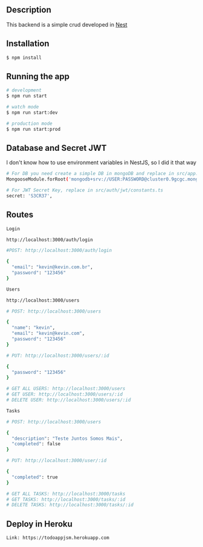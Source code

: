 ## Description

This backend is a simple crud developed in [Nest](https://github.com/nestjs/nest)

## Installation

```bash
$ npm install
```

## Running the app

```bash
# development
$ npm run start

# watch mode
$ npm run start:dev

# production mode
$ npm run start:prod
```
## Database and Secret JWT

I don't know how to use environment variables in NestJS, so I did it that way

```bash
# For DB you need create a simple DB in mongoDB and replace in src/app.module.ts
MongooseModule.forRoot('mongodb+srv://USER:PASSWORD@cluster0.9gcgc.mongodb.net/<dbname>?retryWrites=true&w=majority')

# For JWT Secret Key, replace in src/auth/jwt/constants.ts
secret: 'S3CR37',
```

## Routes

```bash
Login

http://localhost:3000/auth/login

#POST: http://localhost:3000/auth/login

{
  "email": "kevin@kevin.com.br",
  "password": "123456"
}

Users

http://localhost:3000/users

# POST: http://localhost:3000/users

{
  "name": "kevin",
  "email": "kevin@kevin.com",
  "password": "123456"
}

# PUT: http://localhost:3000/users/:id

{
  "password": "123456"
}

# GET ALL USERS: http://localhost:3000/users
# GET USER: http://localhost:3000/users/:id
# DELETE USER: http://localhost:3000/users/:id

Tasks

# POST: http://localhost:3000/users

{
  "description": "Teste Juntos Somos Mais",
  "completed": false
}

# PUT: http://localhost:3000/user/:id

{
  "completed": true
}

# GET ALL TASKS: http://localhost:3000/tasks
# GET TASKS: http://localhost:3000/tasks/:id
# DELETE TASKS: http://localhost:3000/tasks/:id
```

## Deploy in Heroku

```bash
Link: https://todoappjsm.herokuapp.com
```
